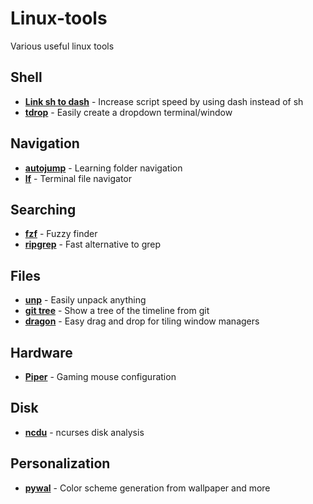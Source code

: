 # Linux-tools
Various useful linux tools

## Shell
- **[Link sh to dash](https://wiki.archlinux.org/index.php/Dash#Relinking_/bin/sh)** - Increase script speed by using dash instead of sh
- **[tdrop](https://github.com/noctuid/tdrop)** - Easily create a dropdown terminal/window

## Navigation
- **[autojump](https://github.com/wting/autojump)** - Learning folder navigation
- **[lf](https://github.com/gokcehan/lf)** - Terminal file navigator

## Searching
- **[fzf](https://github.com/junegunn/fzf)** - Fuzzy finder
- **[ripgrep](https://github.com/BurntSushi/ripgrep)** - Fast alternative to grep

## Files
- **[unp](https://github.com/mitsuhiko/unp)** - Easily unpack anything
- **[git tree](https://stackoverflow.com/a/13686642)** - Show a tree of the timeline from git
- **[dragon](https://github.com/mwh/dragon)** - Easy drag and drop for tiling window managers 

## Hardware
- **[Piper](https://github.com/libratbag/piper/)** - Gaming mouse configuration

## Disk
- **[ncdu](https://dev.yorhel.nl/ncdu)** - ncurses disk analysis

## Personalization
- **[pywal](https://github.com/dylanaraps/pywal)** - Color scheme generation from wallpaper and more
